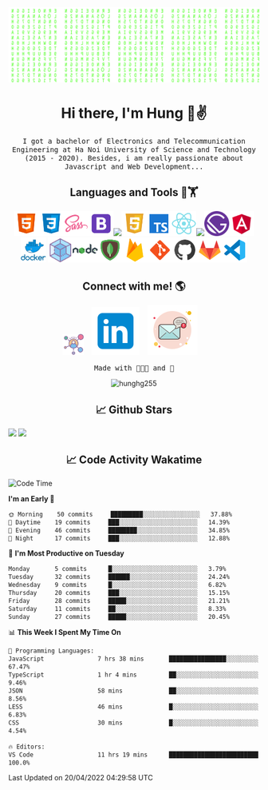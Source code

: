 [![Matrix SVG](https://github.com/hunghg255/hunghg255/blob/master/img/matrix.svg)](https://hunghg255.github.io)
<!-- [![unicorncode_bzb8ey](https://res.cloudinary.com/hunghg255/image/upload/v1647578947/unicorncode_bzb8ey.svg)](https://hunghg255.github.io) -->
<!-- # 👀 Hi stranger! 👋🏻 -->

<h1 align='center'>Hi there, I'm Hung 👋✌</h1>
<p align="center">
<samp>
I got a bachelor of Electronics and Telecommunication Engineering at Ha Noi University of Science and Technology (2015 - 2020). Besides, i am really passionate about Javascript and Web Development...
</samp>
</p>

<h2 align='center'>Languages and Tools 🔧🏋</h2>

<p align='center'>
<img src="https://github.com/hunghg255/hunghg255/blob/master/img/icons8-html-5.svg" width="50px"><img src="https://github.com/hunghg255/hunghg255/blob/master/img/icons8-css3.svg" width="50px"><img src="https://github.com/hunghg255/hunghg255/blob/master/img/icons8-sass.svg" width="50px"><img src="https://github.com/hunghg255/hunghg255/blob/master/img/icons8-bootstrap.svg" width="50px"><img width="46" src="https://camo.githubusercontent.com/363242675617648bfbedd1610f89ac28df0f9e1bac8749d83109fafdf8524fff/68747470733a2f2f67772e616c697061796f626a656374732e636f6d2f7a6f732f726d73706f7274616c2f4b4470677667754d704766716148506a6963524b2e737667" data-canonical-src="https://gw.alipayobjects.com/zos/rmsportal/KDpgvguMpGfqaHPjicRK.svg" style="max-width:100%;"><img src="https://github.com/hunghg255/hunghg255/blob/master/img/icons8-javascript-logo.svg" width="50px"><img src="https://github.com/hunghg255/hunghg255/blob/master/img/icons8-typescript.svg" width="50px"><img src="https://github.com/hunghg255/hunghg255/blob/master/img/icons8-react.svg" width="50px"><img src="https://camo.githubusercontent.com/92ec9eb7eeab7db4f5919e3205918918c42e6772562afb4112a2909c1aaaa875/68747470733a2f2f6173736574732e76657263656c2e636f6d2f696d6167652f75706c6f61642f76313630373535343338352f7265706f7369746f726965732f6e6578742d6a732f6e6578742d6c6f676f2e706e67" width="50px"><img src="https://github.com/hunghg255/hunghg255/blob/master/img/gatsbyjs-icon.svg" width="50px"><img src="https://raw.githubusercontent.com/github/explore/80688e429a7d4ef2fca1e82350fe8e3517d3494d/topics/angular/angular.png" width="50px">
 

<br/>
 <img src="https://raw.githubusercontent.com/github/explore/80688e429a7d4ef2fca1e82350fe8e3517d3494d/topics/docker/docker.png" width="50px">
<img src="https://github.com/hunghg255/hunghg255/blob/master/img/icons8-webpack.svg" width="50px"><img src="https://github.com/hunghg255/hunghg255/blob/master/img/icons8-nodejs.svg" width="50px"><img src="https://github.com/hunghg255/hunghg255/blob/master/img/icons8-mongodb.svg" width="50px"><img src="https://github.com/hunghg255/hunghg255/blob/master/img/icons8-firebase.svg" width="50px"><img src="https://github.com/hunghg255/hunghg255/blob/master/img/icons8-git.svg" width="50px"><img src="https://github.com/hunghg255/hunghg255/blob/master/img/icons8-github.svg" width="50px"><img src="https://github.com/hunghg255/hunghg255/blob/master/img/icons8-gitlab.svg" width="50px"><img src="https://github.com/hunghg255/hunghg255/blob/master/img/vsc.svg" width="50px">
</p>

<h2 align='center'> Connect with me! 🌎 </h2>

<p align='center'>
<a href="https://hunghg255.github.io/hoang-gia-hung/"><img src="https://github.com/hunghg255/hunghg255/blob/master/img/social-img.png" width="42"/></a>&nbsp;&nbsp;&nbsp;&nbsp;<a href="https://www.linkedin.com/in/hoanggiahung/"><img src="https://github.com/hunghg255/hunghg255/blob/master/img/icons8-linkedin1.svg" /></a>&nbsp;&nbsp;&nbsp;&nbsp;<a href="mailto:giahung197bg@gmail.com?subject=Hi%20Hung"><img src="https://github.com/hunghg255/hunghg255/blob/master/img/icons8-important-mail.svg" /></a>&nbsp;&nbsp;&nbsp;&nbsp;
</p>

<p align='center'><samp>Made with 🧑🏻‍💻 and 🙌</samp></p>
<p align="center"> <img src="https://komarev.com/ghpvc/?username=hunghg255&color=c80000&style=flat" alt="hunghg255" /> </p>

<h2 align='center'> 📈 Github Stars </h2>

 <div>
  <img height="180em" src="https://github-readme-stats.vercel.app/api?username=hunghg255&show_icons=true&theme=ayu-mirage&border_radius=15"/>
  <img height="180em" src="https://github-readme-stats.vercel.app/api/top-langs/?username=hunghg255&theme=ayu-mirage&border_radius=15&layout=compact&langs_count=6"/>
</div> 

<h2 align='center'> 📈 Code Activity Wakatime </h2>

<!--START_SECTION:waka-->
![Code Time](http://img.shields.io/badge/Code%20Time-864%20hrs%206%20mins-blue)

**I'm an Early 🐤** 

```text
🌞 Morning    50 commits     █████████░░░░░░░░░░░░░░░░   37.88% 
🌆 Daytime    19 commits     ███░░░░░░░░░░░░░░░░░░░░░░   14.39% 
🌃 Evening    46 commits     ████████░░░░░░░░░░░░░░░░░   34.85% 
🌙 Night      17 commits     ███░░░░░░░░░░░░░░░░░░░░░░   12.88%

```
📅 **I'm Most Productive on Tuesday** 

```text
Monday       5 commits      █░░░░░░░░░░░░░░░░░░░░░░░░   3.79% 
Tuesday      32 commits     ██████░░░░░░░░░░░░░░░░░░░   24.24% 
Wednesday    9 commits      █░░░░░░░░░░░░░░░░░░░░░░░░   6.82% 
Thursday     20 commits     ███░░░░░░░░░░░░░░░░░░░░░░   15.15% 
Friday       28 commits     █████░░░░░░░░░░░░░░░░░░░░   21.21% 
Saturday     11 commits     ██░░░░░░░░░░░░░░░░░░░░░░░   8.33% 
Sunday       27 commits     █████░░░░░░░░░░░░░░░░░░░░   20.45%

```


📊 **This Week I Spent My Time On** 

```text
💬 Programming Languages: 
JavaScript               7 hrs 38 mins       ████████████████░░░░░░░░░   67.47% 
TypeScript               1 hr 4 mins         ██░░░░░░░░░░░░░░░░░░░░░░░   9.46% 
JSON                     58 mins             ██░░░░░░░░░░░░░░░░░░░░░░░   8.56% 
LESS                     46 mins             █░░░░░░░░░░░░░░░░░░░░░░░░   6.83% 
CSS                      30 mins             █░░░░░░░░░░░░░░░░░░░░░░░░   4.54%

🔥 Editors: 
VS Code                  11 hrs 19 mins      █████████████████████████   100.0%

```


 Last Updated on 20/04/2022 04:29:58 UTC
<!--END_SECTION:waka-->

